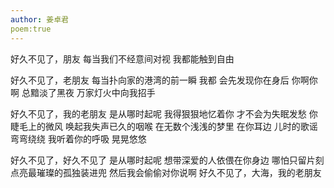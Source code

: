 ```yaml
---
author: 姜卓君
poem:true
---
```

好久不见了，朋友
每当我们不经意间对视
我都能触到自由

好久不见了，老朋友
每当扑向家的港湾的前一瞬
我都
会先发现你在身后
你啊你啊 总黯淡了黑夜
万家灯火中向我招手

好久不见了，我的老朋友
是从哪时起呢 我得狠狠地忆着你
才不会为失眠发愁
你睫毛上的微风 唤起我失声已久的咽喉
在无数个浅浅的梦里 在你耳边
儿时的歌谣弯弯绕绕 我听着你的呼吸 晃晃悠悠

好久不见了，好久不见了
是从哪时起呢 想带深爱的人依偎在你身边 哪怕只留片刻
点亮最璀璨的孤独装进兜
然后我会偷偷对你说啊
好久不见了，大海，我的老朋友
